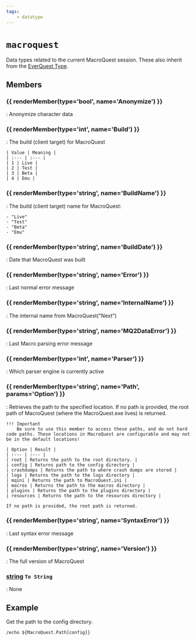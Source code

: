 ```yaml
---
tags:
    - datatype
---
```

# `macroquest`

<!--dt-desc-start-->
Data types related to the current MacroQuest session.  These also inherit from the [EverQuest Type](datatype-everquest.md).
<!--dt-desc-end-->
## Members
<!--dt-members-start-->
### {{ renderMember(type='bool', name='Anonymize') }}

:   Anonymize character data

### {{ renderMember(type='int', name='Build') }}

:   The build (client target) for MacroQuest

    | Value | Meaning |
    | :--- | :--- |
    | 1 | Live |
    | 2 | Test |
    | 3 | Beta |
    | 4 | Emu |

### {{ renderMember(type='string', name='BuildName') }}

:   The build (client target) name for MacroQuest:

    - "Live"
    - "Test"
    - "Beta"
    - "Emu"

### {{ renderMember(type='string', name='BuildDate') }}

:   Date that MacroQuest was built

### {{ renderMember(type='string', name='Error') }}

:   Last normal error message

### {{ renderMember(type='string', name='InternalName') }}

:   The internal name from MacroQuest("Next")

### {{ renderMember(type='string', name='MQ2DataError') }}

:   Last Macro parsing error message

### {{ renderMember(type='int', name='Parser') }}

:   Which parser engine is currently active

### {{ renderMember(type='string', name='Path', params='Option') }}

:   Retrieves the path to the specified location. If no path is provided, the root path
    of MacroQuest (where the MacroQuest.exe lives) is returned.

    !!! Important
        Be sure to use this member to access these paths, and do not hard code paths. These locations in MacroQuest are configurable and may not be in the default locations!

    | Option | Result |
    | :--- | :--- |
    | root | Returns the path to the root directory. |
    | config | Returns path to the config directory |
    | crashdumps | Returns the path to where crash dumps are stored |
    | logs | Returns the path to the logs directory |
    | mqini | Returns the path to MacroQuest.ini |
    | macros | Returns the path to the macros directory |
    | plugins | Returns the path to the plugins directory |
    | resources | Returns the path to the resources directory |

    If no path is provided, the root path is returned.

### {{ renderMember(type='string', name='SyntaxError') }}

:   Last syntax error message

### {{ renderMember(type='string', name='Version') }}

:   The full version of MacroQuest

### [string][string] `To String`

:   None
<!--dt-members-end-->

## Example

Get the path to the config directory.

```
/echo ${MacroQuest.Path[config]}
```
<!--dt-linkrefs-start-->
[bool]: datatype-bool.md
[int]: datatype-int.md
[string]: datatype-string.md
<!--dt-linkrefs-end-->
